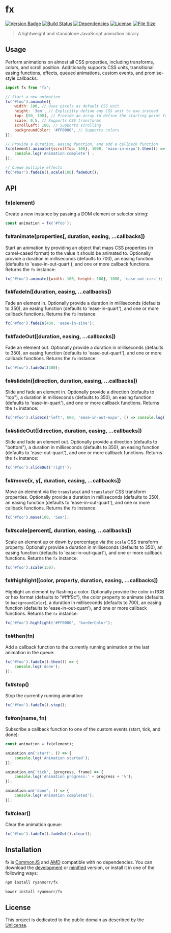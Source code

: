 # fx

[![Version Badge][version-image]][project-url]
[![Build Status][build-image]][build-url]
[![Dependencies][dependencies-image]][project-url]
[![License][license-image]][license-url]
[![File Size][file-size-image]][project-url]

> A lightweight and standalone JavaScript animation library

## Usage

Perform animations on almost all CSS properties, including transforms, colors, and scroll position. Additionally supports CSS units, transitional easing functions, effects, queued animations, custom events, and promise-style callbacks:

```javascript
import fx from 'fx';

// Start a new animation
fx('#foo').animate({
    width: 100, // Uses pixels as default CSS unit
    height: '3em', // Explicitly define any CSS unit to use instead
    top: [50, 100], // Provide an array to define the starting point for an animation ([from, to])
    scale: 0.5, // Supports CSS transforms
    scrollLeft: 100, // Supports scrolling
    backgroundColor: '#FF0000', // Supports colors
});

// Provide a duration, easing function, and add a callback function
fx(element).animate({scrollTop: 100}, 1000, 'ease-in-expo').then(() => {
    console.log('Animation complete') ;
});

// Queue multiple effects
fx('#bar').fadeIn().scale(100).fadeOut();
```

## API

### fx(element)

Create a new instance by passing a DOM element or selector string:

```javascript
const animation = fx('#foo');
```

### fx#animate(properties[, duration, easing, ...callbacks])

Start an animation by providing an object that maps CSS properties (in camel-cased format) to the value it should be animated to. Optionally provide a duration in milliseconds (defaults to 700), an easing function (defaults to 'ease-in-out-quart'), and one or more callback functions. Returns the `fx` instance:

```javascript
fx('#foo').animate({width: 100, height: 100}, 1000, 'ease-out-circ');
```

### fx#fadeIn([duration, easing, ...callbacks])

Fade an element in. Optionally provide a duration in milliseconds (defaults to 350), an easing function (defaults to 'ease-in-quart'), and one or more callback functions. Returns the `fx` instance:

```javascript
fx('#foo').fadeIn(400, 'ease-in-sine');
```

### fx#fadeOut([duration, easing, ...callbacks])

Fade an element out. Optionally provide a duration in milliseconds (defaults to 350), an easing function (defaults to 'ease-out-quart'), and one or more callback functions. Returns the `fx` instance:

```javascript
fx('#foo').fadeOut(300);
```

### fx#slideIn([direction, duration, easing, ...callbacks])

Slide and fade an element in. Optionally provide a direction (defaults to "top"), a duration in milliseconds (defaults to 350), an easing function (defaults to 'ease-in-quart'), and one or more callback functions. Returns the `fx` instance:

```javascript
fx('#foo').slideIn('left', 600, 'ease-in-out-expo', () => console.log('done'));
```

### fx#slideOut([direction, duration, easing, ...callbacks])

Slide and fade an element out. Optionally provide a direction (defaults to "bottom"), a duration in milliseconds (defaults to 350), an easing function (defaults to 'ease-out-quart'), and one or more callback functions. Returns the `fx` instance:

```javascript
fx('#foo').slideOut('right');
```

### fx#move(x, y[, duration, easing, ...callbacks])

Move an element via the `translateX` and `translateY` CSS transform properties. Optionally provide a duration in milliseconds (defaults to 350), an easing function (defaults to 'ease-in-out-quart'), and one or more callback functions. Returns the `fx` instance:

```javascript
fx('#foo').move(100, '5em');
```

### fx#scale(percent[, duration, easing, ...callbacks])

Scale an element up or down by percentage via the `scale` CSS transform property. Optionally provide a duration in milliseconds (defaults to 350), an easing function (defaults to 'ease-in-out-quart'), and one or more callback functions. Returns the `fx` instance:

```javascript
fx('#foo').scale(150);
```

### fx#highlight([color, property, duration, easing, ...callbacks])

Highlight an element by flashing a color. Optionally provide the color in RGB or hex format (defaults to "#ffff9c"), the color property to animate (defaults to `backgroundColor`), a duration in milliseconds (defaults to 700), an easing function (defaults to 'ease-in-out-quart'), and one or more callback functions. Returns the `fx` instance:

```javascript
fx('#foo').highlight('#FF0000', 'borderColor');
```

### fx#then(fn)

Add a callback function to the currently running animation or the last animation in the queue:

```javascript
fx('#foo').fadeIn().then(() => {
    console.log('done'); 
});
```

### fx#stop()

Stop the currently running animation:

```javascript
fx('#foo').fadeIn().stop();
```

### fx#on(name, fn)

Subscribe a callback function to one of the custom events (start, tick, and done):

```javascript
const animation = fx(element);

animation.on('start', () => {
    console.log('Animation started');
});

animation.on('tick', (progress, frame) => {
    console.log('Animation progress:' + progress + '%');
});

animation.on('done', () => {
    console.log('Animation completed');
});
```

### fx#clear()

Clear the animation queue:

```javascript
fx('#foo').fadeIn().fadeOut().clear();
```

## Installation

fx is [CommonJS](http://www.commonjs.org/) and [AMD](https://github.com/amdjs/amdjs-api/wiki/AMD) compatible with no dependencies. You can download the [development](http://github.com/ryanmorr/fx/raw/master/dist/fx.js) or [minified](http://github.com/ryanmorr/fx/raw/master/dist/fx.min.js) version, or install it in one of the following ways:

``` sh
npm install ryanmorr/fx

bower install ryanmorr/fx
```

## License

This project is dedicated to the public domain as described by the [Unlicense](http://unlicense.org/).

[project-url]: https://github.com/ryanmorr/fx
[version-image]: https://badge.fury.io/gh/ryanmorr%2Ffx.svg
[build-url]: https://travis-ci.org/ryanmorr/fx
[build-image]: https://travis-ci.org/ryanmorr/fx.svg
[dependencies-image]: https://david-dm.org/ryanmorr/fx.svg
[license-image]: https://img.shields.io/badge/license-Unlicense-blue.svg
[license-url]: UNLICENSE
[file-size-image]: https://badge-size.herokuapp.com/ryanmorr/fx/master/dist/fx.min.js.svg?color=blue&label=file%20size